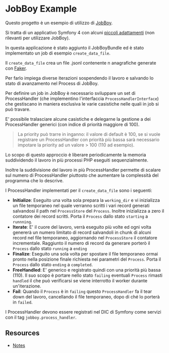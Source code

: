 # JobBoy Example

Questo progetto è un esempio di utilizzo di [JobBoy](https://github.com/danielsan80/jobboy).

Si tratta di un applicativo Symfony 4 con alcuni [piccoli adattamenti](./doc/notes.md)
(non rilevanti per utilizzare JobBoy).

In questa applicazione è stato aggiunto il JobBoyBundle ed è stato implementato un job di esempio `create_data_file`.

Il `create_data_file` crea un file .jsonl contenente n anagrafiche generate con
[Faker](https://github.com/fzaninotto/Faker).

Per farlo impiega diverse iterazioni sospendendo il lavoro e salvando lo stato di avanzamento nel Process di JobBoy.

Per definire un job in JobBoy è necessario sviluppare un set di ProcessHandler (che implementino l'interfaccia
`ProcessHandlerInterface`) che gestiscano in maniera esclusiva le varie casistiche nelle quali in job si può
travare.

E' possibile tralasciare alcune casistiche e delegarne la gestione a dei ProcessHandler generici
(con indice di priorità maggiore di 100). 

> La priority può trarre in inganno: il valore di default è 100, se si vuole registrare un ProcessHandler con
priorità più bassa sarà necessario impotare la priority ad un valore > 100 (110 ad esempio).  

Lo scopo di questo approccio è liberare periodicamente la memoria suddividendo il lavoro in più processi PHP eseguiti
sequenzialmente.

Inoltre la suddivisione del lavoro in più ProcessHandler permette di scalare sul numero di ProcessHandler piuttosto che
aumentare la complessità del programma che lo descrive.

I ProcessHandler implementati per il `create_data_file` sono i seguenti:

- **Initialize**: Eseguito una volta sola prepara la `working_dir` e vi inizializza un file temporaneo nel quale
verranno scritti i vari record generati salvandosi il path nel `ProcessStore` del `Process`. Inoltre inizializza a zero
il contatore dei record scritti. Porta il `Process` dallo stato `starting` a `runnning`.
- **Iterate**: E' il cuore del lavoro, verrà eseguito più volte ed ogni volta genererà un numero limitato di record 
salvandoli in chunk di alcuni record nel file temporaneo, aggiornando nel `ProcessStore` il contatore incrementale.
Raggiunto il numero di record da generare porterò il `Process` dallo stato `running` a `ending`
- **Finalize**: Eseguito una sola volta per spostare il file temporaneo ormai pronto nella posizione finale
richiesta nei parametri del `Process`. Porta il `Process` dallo stato `ending` a `completed`.
- **FreeHandled**: E' generico e registrato quindi con una priorità più bassa (110). Il suo scopo è portare nello
stato `failing` eventuali `Process` rimasti `handled` il che può verificarsi se viene interrotto il worker
durante un'iterazione.
- **Fail**: Quando il `Process` è in `failing` questo `ProcessHandler` fa il tear down del lavoro, cancellando il file
temporaneo, dopo di ché lo porterà in `failed`.   


I ProcessHandler devono essere registrati nel DIC di Symfony come servizi con il tag `jobboy.process_handler`.



## Resources
- [Notes](./doc/notes.md)
